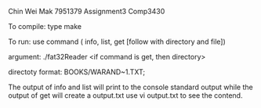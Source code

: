 Chin Wei Mak 7951379
Assignment3 Comp3430


To compile: type make

To run: use command ( info, list, get [follow with directory and file])

argument: ./fat32Reader <file> <command> <if command is get, then directory>

directoty format:  BOOKS/WARAND~1.TXT;

The output of info and list will print to the console standard output
while the output of get will create a output.txt 
use vi output.txt to see the contend. 

